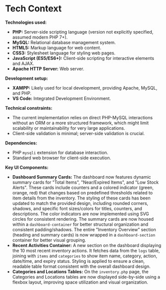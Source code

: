 # Tech Context

**Technologies used:**
- **PHP:** Server-side scripting language (version not explicitly specified, assumed modern PHP 7+).
- **MySQL:** Relational database management system.
- **HTML5:** Markup language for web content.
- **CSS3:** Stylesheet language for styling web pages.
- **JavaScript (ES5/ES6+):** Client-side scripting for interactive elements and AJAX.
- **Apache HTTP Server:** Web server.

**Development setup:**
- **XAMPP:** Likely used for local development, providing Apache, MySQL, and PHP.
- **VS Code:** Integrated Development Environment.

**Technical constraints:**
- The current implementation relies on direct PHP-MySQL interactions without an ORM or a more structured framework, which might limit scalability or maintainability for very large applications.
- Client-side validation is minimal; server-side validation is crucial.

**Dependencies:**
- PHP `mysqli` extension for database interaction.
- Standard web browser for client-side execution.

**Key UI Components:**
- **Dashboard Summary Cards:** The dashboard now features dynamic summary cards for "Total Items", "Near/Expired Items", and "Low Stock Alerts". These cards include counters and a colored indicator (green, orange, red) that changes based on predefined thresholds related to item details from the inventory. The styling of these cards has been updated to match the provided design, including rounded corners, shadows, and specific font sizes/colors for titles, counters, and descriptions. The color indicators are now implemented using SVG circles for consistent rendering. The summary cards are now housed within a `dashboard-container` for better structural organization and consistent padding/shadows. The entire "Inventory Overview" section (heading and summary cards) is now wrapped in a `dashboard-section` container for better visual grouping.
- **Recent Activities Container:** A new section on the dashboard displaying the 10 most recent inventory actions. It fetches data from the `logs` table, joining with `items` and `categories` to show item name, category, action, date/time, and expiry status. Styling is applied to ensure a clean, readable table format consistent with the overall dashboard design.
- **Categories and Locations Tables:** On the `inventory.php` page, the Categories and Locations tables are now displayed side-by-side using a flexbox layout, improving space utilization and visual organization.
